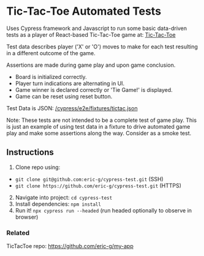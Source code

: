 # Tic-Tac-Toe Automated Tests
Uses Cypress framework and Javascript to run some basic data-driven tests as a player of React-based Tic-Tac-Toe game at: [Tic-Tac-Toe](https://eric-g.github.io/my-app/)

Test data describes player ('X' or 'O') moves to make for each test resulting in a different outcome of the game.

Assertions are made during game play and upon game conclusion.
- Board is initialized correctly.
- Player turn indications are alternating in UI.
- Game winner is declared correctly or 'Tie Game!' is displayed.
- Game can be reset using reset button.

Test Data is JSON: [/cypress/e2e/fixtures/tictac.json](https://github.com/eric-g/cypress-test/blob/main/cypress/fixtures/tictac.json)

Note: These tests are not intended to be a complete test of game play. This is just an example of using test data in a fixture to drive automated game play and make some assertions along the way. Consider as a smoke test.

## Instructions
1. Clone repo using:

- `git clone git@github.com:eric-g/cypress-test.git` (SSH)
- `git clone https://github.com/eric-g/cypress-test.git` (HTTPS)
2. Navigate into project: `cd cypress-test`
2. Install dependencies: `npm install`
3. Run it! `npx cypress run --headed` (run headed optionally to observe in browser)

### Related
TicTacToe repo: https://github.com/eric-g/my-app
